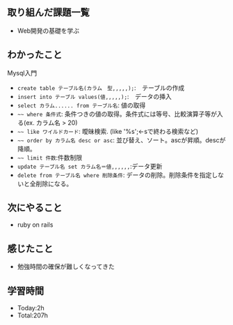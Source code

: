 ## 取り組んだ課題一覧
- Web開発の基礎を学ぶ
  
## わかったこと
Mysql入門
- `create table テーブル名(カラム　型,,,,,);`:　テーブルの作成
- `insert into テーブル values(値,,,,,);`:　データの挿入
- `select カラム...... from テーブル名`: 値の取得
- `~~ where 条件式`: 条件つきの値の取得。条件式には等号、比較演算子等が入る(ex. カラム名 > 20)
- `~~ like ワイルドカード`: 曖昧検索. (like '%s';←sで終わる検索など)
- `~~ order by カラム名 desc or asc`: 並び替え、ソート。ascが昇順。descが降順。
- `~~ limit 件数`:件数制限
- `update テーブル名 set カラム名＝値,,,,,,`:データ更新
- `delete from テーブル名 where 削除条件`: データの削除。削除条件を指定しないと全削除になる。

## 次にやること
- ruby on rails
  
## 感じたこと
- 勉強時間の確保が難しくなってきた
  
## 学習時間
- Today:2h
- Total:207h
